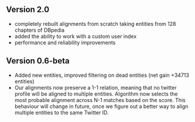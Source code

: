 Version 2.0
---------------------

 - completely rebuilt alignments from scratch taking entities from 128 chapters of DBpedia
 - added the ability to work with a custom user index
 - performance and reliability improvements


Version 0.6-beta
---------------------

 - Added new entities, improved filtering on dead entities (net gain +34713 entities)
 - Our alignments now preserve a 1-1 relation, meaning that no twitter profile will be aligned to multiple entities.
 Algorithm now selects the most probable alignment across N-1 matches based on the score. This behaviour will change in 
 future, once we figure out a better way to align multiple entities to the same Twitter ID.